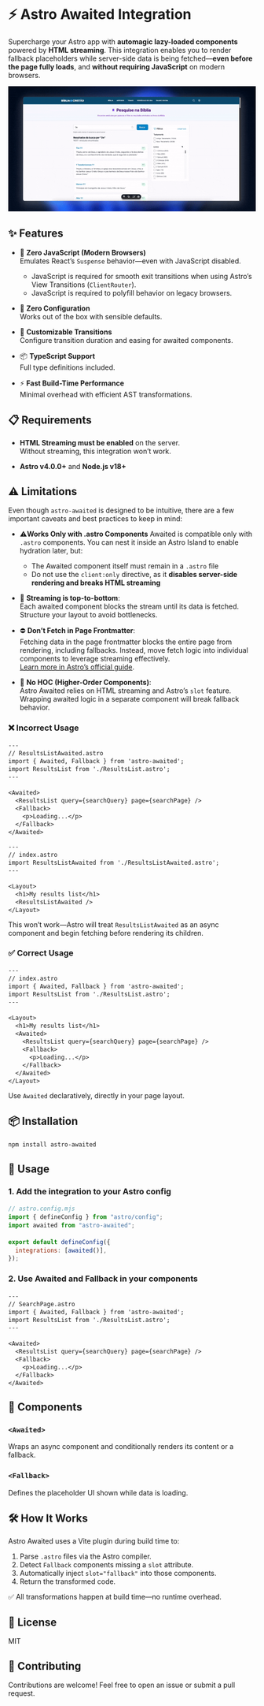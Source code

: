 # ⚡ Astro Awaited Integration

Supercharge your Astro app with **automagic lazy-loaded components** powered by **HTML streaming**. This integration enables you to render fallback placeholders while server-side data is being fetched—**even before the page fully loads**, and **without requiring JavaScript** on modern browsers.

![Astro Awaited Integration example](./public/example.gif)

## ✨ Features

- 🚀 **Zero JavaScript (Modern Browsers)**  
  Emulates React’s `Suspense` behavior—even with JavaScript disabled.

  - JavaScript is required for smooth exit transitions when using Astro’s View Transitions (`ClientRouter`).
  - JavaScript is required to polyfill behavior on legacy browsers.

- 🎯 **Zero Configuration**  
  Works out of the box with sensible defaults.

- 🔧 **Customizable Transitions**  
  Configure transition duration and easing for awaited components.

- 📦 **TypeScript Support**  
  Full type definitions included.

- ⚡ **Fast Build-Time Performance**  
  Minimal overhead with efficient AST transformations.

## 📋 Requirements

- **HTML Streaming must be enabled** on the server.  
  Without streaming, this integration won’t work.

- **Astro v4.0.0+** and **Node.js v18+**

## ⚠️ Limitations

Even though `astro-awaited` is designed to be intuitive, there are a few important caveats and best practices to keep in mind:

- ⚠️**Works Only with .astro Components**
  Awaited is compatible only with `.astro` components. You can nest it inside an Astro Island to enable hydration later, but:

  - The Awaited component itself must remain in a `.astro` file
  - Do not use the `client:only` directive, as it **disables server-side rendering and breaks HTML streaming**

- 🧱 **Streaming is top-to-bottom**:  
  Each awaited component blocks the stream until its data is fetched. Structure your layout to avoid bottlenecks.

- ⛔ **Don’t Fetch in Page Frontmatter**:  
  Fetching data in the page frontmatter blocks the entire page from rendering, including fallbacks. Instead, move fetch logic into individual components to leverage streaming effectively.  
  [Learn more in Astro’s official guide](https://docs.astro.build/en/recipes/streaming-improve-page-performance/).

- 🚫 **No HOC (Higher-Order Components)**:  
  Astro Awaited relies on HTML streaming and Astro’s `slot` feature. Wrapping awaited logic in a separate component will break fallback behavior.

### ❌ Incorrect Usage

```astro
---
// ResultsListAwaited.astro
import { Awaited, Fallback } from 'astro-awaited';
import ResultsList from './ResultsList.astro';
---

<Awaited>
  <ResultsList query={searchQuery} page={searchPage} />
  <Fallback>
    <p>Loading...</p>
  </Fallback>
</Awaited>
```

```astro
---
// index.astro
import ResultsListAwaited from './ResultsListAwaited.astro';
---

<Layout>
  <h1>My results list</h1>
  <ResultsListAwaited />
</Layout>
```

This won’t work—Astro will treat `ResultsListAwaited` as an async component and begin fetching before rendering its children.

### ✅ Correct Usage

```astro
---
// index.astro
import { Awaited, Fallback } from 'astro-awaited';
import ResultsList from './ResultsList.astro';
---

<Layout>
  <h1>My results list</h1>
  <Awaited>
    <ResultsList query={searchQuery} page={searchPage} />
    <Fallback>
      <p>Loading...</p>
    </Fallback>
  </Awaited>
</Layout>
```

Use `Awaited` declaratively, directly in your page layout.

## 📦 Installation

```bash
npm install astro-awaited
```

## 🚀 Usage

### 1. Add the integration to your Astro config

```js
// astro.config.mjs
import { defineConfig } from "astro/config";
import awaited from "astro-awaited";

export default defineConfig({
  integrations: [awaited()],
});
```

### 2. Use Awaited and Fallback in your components

```astro
---
// SearchPage.astro
import { Awaited, Fallback } from 'astro-awaited';
import ResultsList from './ResultsList.astro';
---

<Awaited>
  <ResultsList query={searchQuery} page={searchPage} />
  <Fallback>
    <p>Loading...</p>
  </Fallback>
</Awaited>
```

## 🧩 Components

### `<Awaited>`

Wraps an async component and conditionally renders its content or a fallback.

### `<Fallback>`

Defines the placeholder UI shown while data is loading.

## 🛠️ How It Works

Astro Awaited uses a Vite plugin during build time to:

1. Parse `.astro` files via the Astro compiler.
2. Detect `Fallback` components missing a `slot` attribute.
3. Automatically inject `slot="fallback"` into those components.
4. Return the transformed code.

✅ All transformations happen at build time—no runtime overhead.

## 📄 License

MIT

## 🤝 Contributing

Contributions are welcome! Feel free to open an issue or submit a pull request.
